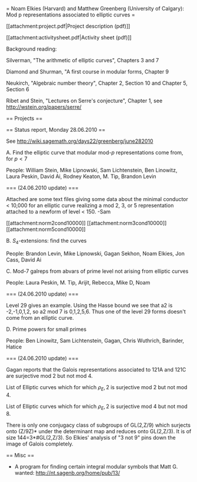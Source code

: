 = Noam Elkies (Harvard) and Matthew Greenberg (University of Calgary): Mod p representations associated to elliptic curves =

[[attachment:project.pdf|Project description (pdf)]]

[[attachment:activitysheet.pdf|Activity sheet (pdf)]]

Background reading:

Silverman, "The arithmetic of elliptic curves", Chapters 3 and 7

Diamond and Shurman, "A first course in modular forms, Chapter 9

Neukirch, "Algebraic number theory", Chapter 2, Section 10 and Chapter 5, Section 6

Ribet and Stein, "Lectures on Serre's conjecture", Chapter 1, see http://wstein.org/papers/serre/

== Projects ==


== Status report, Monday 28.06.2010 ==


See http://wiki.sagemath.org/days22/greenberg/june282010

A. Find the elliptic curve that modular mod-$p$ representations come from, for $p < 7$

People: William Stein, Mike Lipnowski, Sam Lichtenstein, Ben Linowitz, Laura Peskin, David Ai, Rodney Keaton, M. Tip, Brandon Levin

=== (24.06.2010 update) ===

Attached are some text files giving some data about the minimal conductor < 10,000 for an elliptic curve
realizing a mod 2, 3, or 5 representation attached to a newform of level < 150. -Sam

[[attachment:norm2cond10000]]
[[attachment:norm3cond10000]]
[[attachment:norm5cond10000]]

B. $S_4$-extensions: find the curves

People: Brandon Levin, Mike Lipnowski, Gagan Sekhon, Noam Elkies, Jon Cass, David Ai

C. Mod-7 galreps from abvars of prime level not arising from elliptic curves

People: Laura Peskin, M. Tip, Arijit, Rebecca, Mike D, Noam

=== (24.06.2010 update) ===

Level 29 gives an example.    Using the Hasse bound we see that
a2  is -2,-1,0,1,2, so a2  mod 7  is 0,1,2,5,6.    Thus one of the level 29 forms doesn't come from an elliptic curve.

D. Prime powers for small primes

People: Ben Linowitz, Sam Lichtenstein, Gagan, Chris Wuthrich, Barinder, Hatice

=== (24.06.2010 update) ===

Gagan reports that the Galois representations associated to 121A and 121C are surjective mod 2 but not mod 4.

List of Elliptic curves which for which $\rho_E,2$ is surjective mod 2 but not mod 4.

 
List of Elliptic curves which for which $\rho_E,2$ is surjective mod 4 but not mod 8.


There is only one conjugacy class of subgroups of GL(2,Z/9) which surjects onto (Z/9Z)* under the determinant map and reduces onto GL(2,Z/3).  It is of size 144=3*#GL(2,Z/3).  So Elkies' analysis of "3 not 9" pins down the image of Galois completely.  

== Misc ==

  * A program for finding certain integral modular symbols that Matt G. wanted: http://nt.sagenb.org/home/pub/13/
